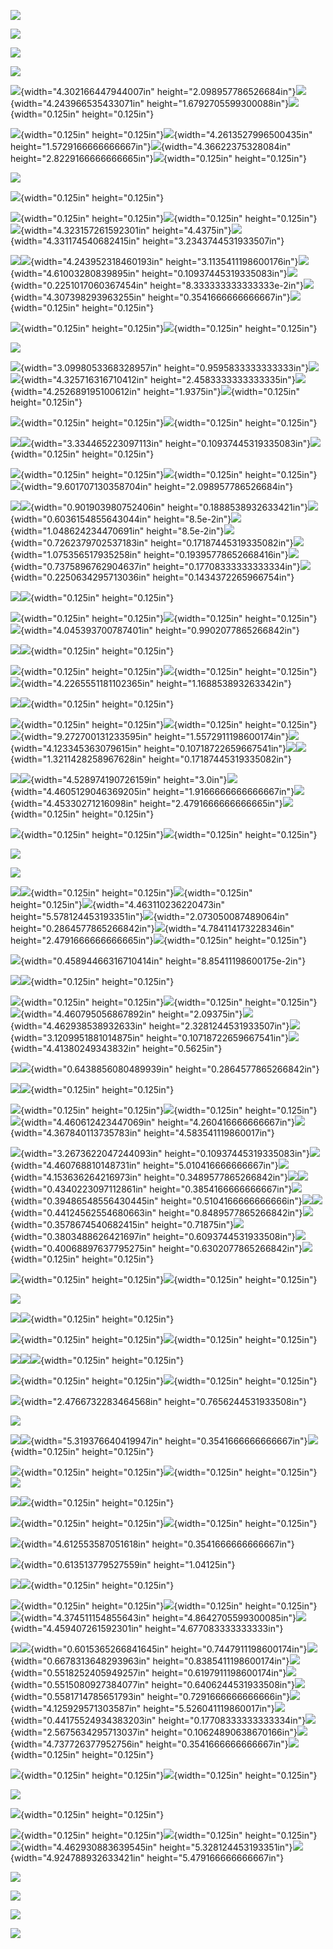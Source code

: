 ![](media/image1.png)

![](media/image12.png)

![](media/image16.png)

![](media/image12.png)

![](media/image49.png){width="4.302166447944007in"
height="2.098957786526684in"}![](media/image50.png){width="4.243966535433071in"
height="1.6792705599300088in"}![](media/image51.png){width="0.125in"
height="0.125in"}

![](media/image52.png){width="0.125in"
height="0.125in"}![](media/image53.png){width="4.2613527996500435in"
height="1.5729166666666667in"}![](media/image54.png){width="4.36622375328084in"
height="2.8229166666666665in"}![](media/image51.png){width="0.125in"
height="0.125in"}

![](media/image55.png)

![](media/image66.png){width="0.125in" height="0.125in"}

![](media/image67.png){width="0.125in"
height="0.125in"}![](media/image66.png){width="0.125in"
height="0.125in"}![](media/image68.png){width="4.323157261592301in"
height="4.4375in"}![](media/image69.png){width="4.331174540682415in"
height="3.2343744531933507in"}

![](media/image70.png)![](media/image80.png){width="4.243952318460193in"
height="3.1135411198600176in"}![](media/image81.png){width="4.61003280839895in"
height="0.10937445319335083in"}![](media/image82.png){width="0.2251017060367454in"
height="8.333333333333333e-2in"}![](media/image83.png){width="4.307398293963255in"
height="0.3541666666666667in"}![](media/image12.png){width="0.125in"
height="0.125in"}

![](media/image12.png){width="0.125in"
height="0.125in"}![](media/image12.png){width="0.125in"
height="0.125in"}

![](media/image84.png)

![](media/image97.png){width="3.0998053368328957in"
height="0.9595833333333333in"}![](media/image98.png)![](media/image104.png){width="4.325716316710412in"
height="2.4583333333333335in"}![](media/image105.png){width="4.252689195100612in"
height="1.9375in"}![](media/image12.png){width="0.125in"
height="0.125in"}

![](media/image12.png){width="0.125in"
height="0.125in"}![](media/image12.png){width="0.125in"
height="0.125in"}

![](media/image106.png)![](media/image108.png){width="3.334465223097113in"
height="0.10937445319335083in"}![](media/image12.png){width="0.125in"
height="0.125in"}

![](media/image12.png){width="0.125in"
height="0.125in"}![](media/image12.png){width="0.125in"
height="0.125in"}![](media/image109.png){width="9.601707130358704in"
height="2.098957786526684in"}

![](media/image110.png)![](media/image111.png){width="0.901903980752406in"
height="0.1888538932633421in"}![](media/image112.png){width="0.6036154855643044in"
height="8.5e-2in"}![](media/image113.png){width="1.048624234470691in"
height="8.5e-2in"}![](media/image114.png){width="0.7262379702537183in"
height="0.17187445319335082in"}![](media/image115.png){width="1.075356517935258in"
height="0.19395778652668416in"}![](media/image116.png){width="0.7375896762904637in"
height="0.17708333333333334in"}![](media/image117.png){width="0.2250634295713036in"
height="0.1434372265966754in"}

![](media/image118.png)![](media/image12.png){width="0.125in"
height="0.125in"}

![](media/image12.png){width="0.125in"
height="0.125in"}![](media/image12.png){width="0.125in"
height="0.125in"}![](media/image126.png){width="4.045393700787401in"
height="0.9902077865266842in"}

![](media/image127.png)![](media/image133.png){width="0.125in"
height="0.125in"}

![](media/image134.png){width="0.125in"
height="0.125in"}![](media/image133.png){width="0.125in"
height="0.125in"}![](media/image135.png){width="4.2265551181102365in"
height="1.168853893263342in"}

![](media/image136.png)![](media/image12.png){width="0.125in"
height="0.125in"}

![](media/image12.png){width="0.125in"
height="0.125in"}![](media/image12.png){width="0.125in"
height="0.125in"}![](media/image140.png){width="9.272700131233595in"
height="1.5572911198600174in"}![](media/image141.png){width="4.123345363079615in"
height="0.10718722659667541in"}![](media/image142.png)![](media/image143.png){width="1.3211428258967628in"
height="0.17187445319335082in"}

![](media/image144.png)![](media/image145.png){width="4.528974190726159in"
height="3.0in"}![](media/image146.png){width="4.4605129046369205in"
height="1.9166666666666667in"}![](media/image147.png){width="4.45330271216098in"
height="2.4791666666666665in"}![](media/image12.png){width="0.125in"
height="0.125in"}

![](media/image12.png){width="0.125in"
height="0.125in"}![](media/image12.png){width="0.125in"
height="0.125in"}

![](media/image148.png)

![](media/image172.png)

![](media/image199.png)![](media/image12.png){width="0.125in"
height="0.125in"}![](media/image12.png){width="0.125in"
height="0.125in"}![](media/image200.png){width="4.463110236220473in"
height="5.578124453193351in"}![](media/image201.png){width="2.073050087489064in"
height="0.2864577865266842in"}![](media/image202.png){width="4.784114173228346in"
height="2.4791666666666665in"}![](media/image12.png){width="0.125in"
height="0.125in"}

![](media/image168.png){width="0.45894466316710414in"
height="8.85411198600175e-2in"}

![](media/image203.png)![](media/image66.png){width="0.125in"
height="0.125in"}

![](media/image67.png){width="0.125in"
height="0.125in"}![](media/image66.png){width="0.125in"
height="0.125in"}![](media/image212.png){width="4.460795056867892in"
height="2.09375in"}![](media/image213.png){width="4.462938538932633in"
height="2.3281244531933507in"}![](media/image214.png){width="3.1209951881014875in"
height="0.10718722659667541in"}![](media/image215.png){width="4.41380249343832in"
height="0.5625in"}

![](media/image216.png)![](media/image219.png){width="0.6438856080489939in"
height="0.2864577865266842in"}

![](media/image220.png)![](media/image12.png){width="0.125in"
height="0.125in"}

![](media/image12.png){width="0.125in"
height="0.125in"}![](media/image12.png){width="0.125in"
height="0.125in"}![](media/image221.png){width="4.460612423447069in"
height="4.260416666666667in"}![](media/image222.png){width="4.367840113735783in"
height="4.583541119860017in"}

![](media/image223.png){width="3.2673622047244093in"
height="0.10937445319335083in"}![](media/image224.png){width="4.460768810148731in"
height="5.010416666666667in"}![](media/image225.png){width="4.153636264216973in"
height="0.3489577865266842in"}![](media/image226.png)![](media/image227.png){width="0.4340223097112861in"
height="0.3854166666666667in"}![](media/image228.png){width="0.39486548556430445in"
height="0.5104166666666666in"}![](media/image229.png)![](media/image232.png){width="0.44124562554680663in"
height="0.8489577865266842in"}![](media/image233.png){width="0.3578674540682415in"
height="0.71875in"}![](media/image234.png){width="0.3803488626421697in"
height="0.6093744531933508in"}![](media/image235.png){width="0.40068897637795275in"
height="0.6302077865266842in"}![](media/image12.png){width="0.125in"
height="0.125in"}

![](media/image12.png){width="0.125in"
height="0.125in"}![](media/image12.png){width="0.125in"
height="0.125in"}

![](media/image12.png)

![](media/image250.png)![](media/image133.png){width="0.125in"
height="0.125in"}

![](media/image134.png){width="0.125in"
height="0.125in"}![](media/image133.png){width="0.125in"
height="0.125in"}

![](media/image253.png)![](media/image270.png)![](media/image51.png){width="0.125in"
height="0.125in"}

![](media/image52.png){width="0.125in"
height="0.125in"}![](media/image51.png){width="0.125in"
height="0.125in"}

![](media/image272.png){width="2.4766732283464568in"
height="0.7656244531933508in"}

![](media/image12.png)

![](media/image279.png)![](media/image287.png){width="5.319376640419947in"
height="0.3541666666666667in"}![](media/image12.png){width="0.125in"
height="0.125in"}

![](media/image12.png){width="0.125in"
height="0.125in"}![](media/image12.png){width="0.125in"
height="0.125in"}![](media/image79.png)

![](media/image290.png)![](media/image12.png){width="0.125in"
height="0.125in"}

![](media/image12.png){width="0.125in"
height="0.125in"}![](media/image12.png){width="0.125in"
height="0.125in"}

![](media/image298.png){width="4.612553587051618in"
height="0.3541666666666667in"}

![](media/image299.png){width="0.613513779527559in" height="1.04125in"}

![](media/image300.png)![](media/image12.png){width="0.125in"
height="0.125in"}

![](media/image12.png){width="0.125in"
height="0.125in"}![](media/image12.png){width="0.125in"
height="0.125in"}![](media/image301.png){width="4.374511154855643in"
height="4.8642705599300085in"}![](media/image302.png){width="4.459407261592301in"
height="4.677083333333333in"}

![](media/image297.png)![](media/image303.png){width="0.6015365266841645in"
height="0.7447911198600174in"}![](media/image304.png){width="0.6678313648293963in"
height="0.8385411198600174in"}![](media/image305.png){width="0.5518252405949257in"
height="0.6197911198600174in"}![](media/image306.png){width="0.5515080927384077in"
height="0.6406244531933508in"}![](media/image307.png){width="0.5581714785651793in"
height="0.7291666666666666in"}![](media/image308.png){width="4.125929571303587in"
height="5.526041119860017in"}![](media/image294.png){width="0.44175524934383203in"
height="0.17708333333333334in"}![](media/image309.png){width="2.5675634295713037in"
height="0.10624890638670166in"}![](media/image310.png){width="4.737726377952756in"
height="0.3541666666666667in"}![](media/image311.png){width="0.125in"
height="0.125in"}

![](media/image312.png){width="0.125in"
height="0.125in"}![](media/image311.png){width="0.125in"
height="0.125in"}

![](media/image12.png)

![](media/image317.png){width="0.125in" height="0.125in"}

![](media/image318.png){width="0.125in"
height="0.125in"}![](media/image317.png){width="0.125in"
height="0.125in"}![](media/image319.png){width="4.462930883639545in"
height="5.328124453193351in"}![](media/image320.png){width="4.924788932633421in"
height="5.479166666666667in"}

![](media/image12.png)

![](media/image328.png)

![](media/image328.png)

![](media/image337.png)

